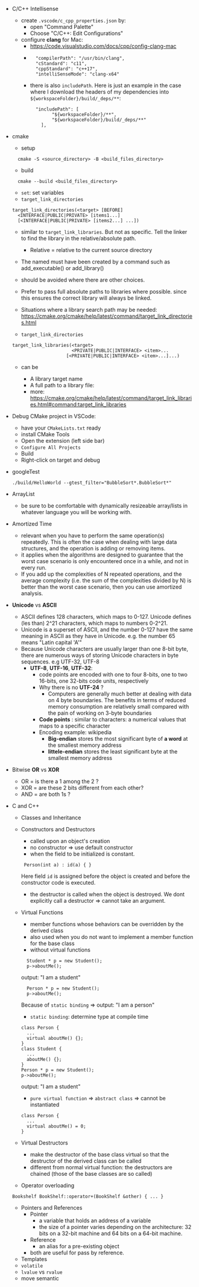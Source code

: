 - C/C++ Intellisense
  - create `.vscode/c_cpp_properties.json` by:
    - open "Command Palette"
    - Choose "C/C++: Edit Configurations"
  - configure **clang** for Mac:
    - https://code.visualstudio.com/docs/cpp/config-clang-mac
    -
      ```
        "compilerPath": "/usr/bin/clang",
        "cStandard": "c11",
        "cppStandard": "c++17",
        "intelliSenseMode": "clang-x64"
      ```
    - there is also `includePath`. Here is just an example in the case where I download the headers of my dependencies into `${workspaceFolder}/build/_deps/**`:
      ```
        "includePath": [
              "${workspaceFolder}/**",
              "${workspaceFolder}/build/_deps/**"
          ],
      ```
- cmake
  - setup
  ```
    cmake -S <source_directory> -B <build_files_directory>
  ```
  - build
  ```
    cmake --build <build_files_directory>
  ```

  - `set`: set variables
  - `target_link_directories`
  ```
  target_link_directories(<target> [BEFORE]
    <INTERFACE|PUBLIC|PRIVATE> [items1...]
    [<INTERFACE|PUBLIC|PRIVATE> [items2...] ...])
  ```
    - similar to `target_link_libraries`. But not as specific. Tell the linker to find the library in the relative/absolute path.
      - Relative = relative to the current source directory
    - The named <target> must have been created by a command such as add_executable() or add_library()
    - should be avoided where there are other choices.
    - Prefer to pass full absolute paths to libraries where possible. since this ensures the correct library will always be linked.
    - Situations where a library search path may be needed: https://cmake.org/cmake/help/latest/command/target_link_directories.html

  - `target_link_directories`
  ```
  target_link_libraries(<target>
                        <PRIVATE|PUBLIC|INTERFACE> <item>...
                      [<PRIVATE|PUBLIC|INTERFACE> <item>...]...)
  ```
    - <item> can be
      - A library target name
      - A full path to a library file:
      - more: https://cmake.org/cmake/help/latest/command/target_link_libraries.html#command:target_link_libraries
- Debug CMake project in VSCode:
  - have your `CMakeLists.txt` ready
  - install CMake Tools
  - Open the extension (left side bar)
  - `Configure All Projects`
  - Build
  - Right-click on target and debug
- googleTest
  ```
  ./build/HelloWorld --gtest_filter="BubbleSort*.BubbleSort*"
  ```

- ArrayList
  - be sure to be comfortable with dynamically resizeable array/lists in whatever language you will be working with.

- Amortized Time
  - relevant when you have to perform the same operation(s) repeatedly. This is often the case when dealing with large data structures, and the operation is adding or removing items.
  - it applies when the algorithms are designed to guarantee that the worst case scenario is only encountered once in a while, and not in every run.
  - If you add up the complexities of N repeated operations, and the average complexity (i.e. the sum of the complexities divided by N) is better than the worst case scenario, then you can use amortized analysis.

- **Unicode** vs **ASCII**
  - ASCII defines 128 characters, which maps to 0-127. Unicode defines (les than) 2^21 characters, which maps to numbers 0-2^21.
  - Unicode is a superset of ASCII, and the number 0-127 have the same meaning in ASCII as they have in Unicode. e.g. the number 65 means "Latin capital 'A'"
  - Because Unicode characters are usually larger than one 8-bit byte, there are numerous ways of storing Unicode characters in byte sequences. e.g UTF-32, UTF-8
    - **UTF-8**, **UTF-16**, **UTF-32**:
      - code points are encoded with one to four 8-bits, one to two 16-bits, one 32-bits code units, respectively
      - Why there is no **UTF-24** ?
        - Computers are generally much better at dealing with data on 4 byte boundaries. The benefits in terms of reduced memory consumption are relatively small compared with the pain of working on 3-byte boundaries
      - **Code points** : similar to characters: a numerical values that maps to a specific character
      - Encoding example: wikipedia
        - **Big-endian** stores the most significant byte of **a word** at the smallest memory address
        - **littele-endian** stores the least significant byte at the smallest memory address
- Bitwise **OR** vs **XOR**
  - OR = is there a 1 among the 2 ?
  - XOR = are these 2 bits different from each other?
  - AND = are both 1s ?

- C and C++
  - Classes and Inheritance
  - Constructors and Destructors
    - called upon an object's creation
    - no constructor => use default constructor
    - when the field to be initialized is constant.
    ```
     Person(int a) : id(a) { }
    ```
    Here field `id` is assigned before the object is created and before the constructor code is executed.
    - the destructor is called when the object is destroyed. We dont explicitly call a destructor => cannot take an argument.
  - Virtual Functions
    - member functions whose behaviors can be overridden by the derived class
    - also used when you do not want to implement a member function for the base class
    - without virtual functions
    ```
      Student * p = new Student();
      p->aboutMe();
    ```
    output: "I am a student"
    ```
      Person * p = new Student();
      p->aboutMe();
    ```
    Because of `static binding` => output: "I am a person"
      - `static binding`: determine type at compile time
    ```
    class Person {
      ...
      virtual aboutMe() {};
    }
    class Student {
      ...
      aboutMe() {};
    }
    Person * p = new Student();
    p->aboutMe();
    ```
    output: "I am a student"
    - `pure virtual function` => `abstract class` => cannot be instantiated
    ```
    class Person {
      ...
      virtual aboutMe() = 0;
    }
    ```

  - Virtual Destructors
    - make the destructor of the base class virtual so that the destructor of the derived class can be called
    - different from normal virtual function: the destructors are chained (those of the base classes are so called)
  - Operator overloading
  ```
  Bookshelf BookShelf::operator+(BookShelf &other) { ... }
  ```
  - Pointers and References
    - Pointer
      - a variable that holds an address of a variable
      - the size of a pointer varies depending on the architecture: 32 bits on a 32-bit machine and 64 bits on a 64-bit machine.
    - Reference
      - an alias for a pre-existing object
    - both are useful for pass by reference.
  - Templates
  - `volatile`
  - `lvalue` vs `rvalue`
  - move semantic
